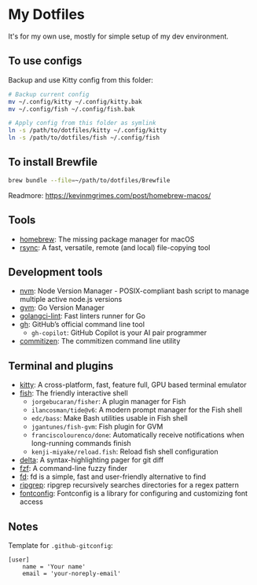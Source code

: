 # My Dotfiles

It's for my own use, mostly for simple setup of my dev environment.

## To use configs
Backup and use Kitty config from this folder:
```bash
# Backup current config
mv ~/.config/kitty ~/.config/kitty.bak
mv ~/.config/fish ~/.config/fish.bak

# Apply config from this folder as symlink
ln -s /path/to/dotfiles/kitty ~/.config/kitty
ln -s /path/to/dotfiles/fish ~/.config/fish
```

## To install Brewfile
```bash
brew bundle --file=~/path/to/dotfiles/Brewfile
```
Readmore: https://kevinmgrimes.com/post/homebrew-macos/

## Tools
- [homebrew](https://brew.sh/): The missing package manager for macOS
- [rsync](https://rsync.samba.org/): A fast, versatile, remote (and local) file-copying tool

## Development tools
- [nvm](https://github.com/nvm-sh/nvm): Node Version Manager - POSIX-compliant bash script to manage multiple active node.js versions
- [gvm](https://github.com/moovweb/gvm): Go Version Manager
- [golangci-lint](https://golangci-lint.run/): Fast linters runner for Go
- [gh](https://cli.github.com/): GitHub’s official command line tool
    - `gh-copilot`: GitHub Copilot is your AI pair programmer
- [commitizen](https://github.com/commitizen/cz-cli): The commitizen command line utility

## Terminal and plugins
- [kitty](https://sw.kovidgoyal.net/kitty/): A cross-platform, fast, feature full, GPU based terminal emulator
- [fish](https://fishshell.com/): The friendly interactive shell
    - `jorgebucaran/fisher`: A plugin manager for Fish
    - `ilancosman/tide@v6`: A modern prompt manager for the Fish shell
    - `edc/bass`: Make Bash utilities usable in Fish shell
    - `jgantunes/fish-gvm`: Fish plugin for GVM
    - `franciscolourenco/done`: Automatically receive notifications when long-running commands finish
    - `kenji-miyake/reload.fish`: Reload fish shell configuration
- [delta](https://github.com/dandavison/delta): A syntax-highlighting pager for git diff
- [fzf](https://github.com/junegunn/fzf): A command-line fuzzy finder
- [fd](https://github.com/sharkdp/fd): fd is a simple, fast and user-friendly alternative to find
- [ripgrep](https://github.com/BurntSushi/ripgrep): ripgrep recursively searches directories for a regex pattern
- [fontconfig](https://www.freedesktop.org/wiki/Software/fontconfig/): Fontconfig is a library for configuring and customizing font access

## Notes

Template for `.github-gitconfig`:

```properties
[user]
	name = 'Your name'
	email = 'your-noreply-email'
```